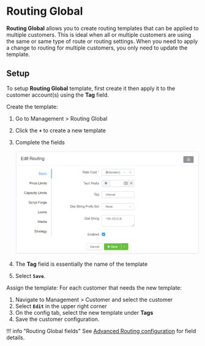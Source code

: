 # Routing Global
**Routing Global** allows you to create routing templates that can be applied to multiple customers. This is ideal when all or multiple customers are using the same or same type of route or routing settings. When you need to apply a change to routing for multiple customers, you only need to update the template. 

## Setup
To setup **Routing Global** template, first create it then apply it to the customer account(s) using the **Tag** field. 

Create the template:
1. Go to Management > Routing Global
2. Click the **`+`** to create a new template
3. Complete the fields 

    ![alt text][routing-global]

4. The **Tag** field is essentially the name of the template
5. Select **`Save`**.

Assign the template:
For each customer that needs the new template:
1. Navigate to Management > Customer and select the customer
2. Select **`Edit`** in the upper right corner
3. On the config tab, select the new template under **Tags**
4. Save the customer configuration. 


!!! info "Routing Global fields"
    See [Advanced Routing configuration](https://staging--connexcs-docs.netlify.app/customer/routing/#advanced-routing-configuration) for field details.

[routing-global]: /img/routing-global.png "Edit Global Routing"
